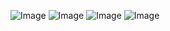 ![Image](https://github.com/user-attachments/assets/85a5f8a6-da48-4a13-b938-b5ba778bce99)
![Image](https://github.com/user-attachments/assets/531518b1-701c-4d4b-9d6d-d1dda4432c85)
![Image](https://github.com/user-attachments/assets/30eabda9-a3d4-4cdd-8ad7-bafa87de445b)
![Image](https://github.com/user-attachments/assets/b305d14f-3b08-4071-80e9-b2c0a426058a)
